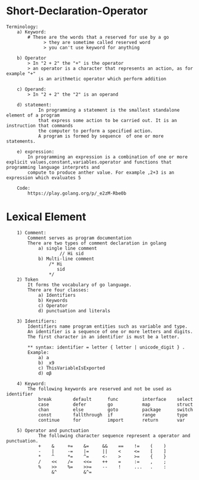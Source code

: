 # Short-Declaration-Operator

    Terminology:
        a) Keyword:
            # These are the words that a reserved for use by a go
                  > they are sometime called reserved word
                  > you can't use keyword for anything 
        
        b) Operator
            > In "2 + 2" the "+" is the operator
            > an operator is a character that represents an action, as for example "+"
                is an arithmetic operator which perform addition

        c) Operand:
            > In "2 + 2" the "2" is an operand

        d) statement:
                In programming a statement is the smallest standalone element of a program
                that express some action to be carried out. It is an instruction that commands
                the computer to perform a specified action.
                A program is formed by sequence  of one or more statements.
    
        e) expression:
            In programming an expression is a combination of one or more explicit values,constant,variables.operator and functions that programming language interprets and 
            compute to produce anther value. For example ,2+3 is an expression which evaluates 5
    
        Code:
            https://play.golang.org/p/_e2zM-Rbe0b

# Lexical Element

        1) Comment:
            Comment serves as program documentation
            There are two types of comment declaration in golang
                a) single line comment 
                        // Hi sid
                b) Multi-line comment
                    /* Hi 
                       sid
                    */
        2) Token
            It forms the vocabulary of go language.
            There are four classes:
                a) Identifiers
                b) Keywords
                c) Operator
                d) punctuation and literals
            
        3) Identifiers:
            Identifiers name program entities such as variable and type.
            An identifier is a sequence of one or more letters and digits.
            The first character in an identifier is must be a letter.

            ** syntax: identifier = letter { letter | unicode_digit } .
            Example:
                a) a
                b) _x9
                c) ThisVariableIsExported
                d) αβ
        
        4) Keyword:
            The following keywords are reserved and not be used as identifier 
                break        default      func         interface    select
                case         defer        go           map          struct
                chan         else         goto         package      switch
                const        fallthrough  if           range        type
                continue     for          import       return       var
        
        5) Operator and punctuation
                The following character sequence represent a operator and punctuation.
                +    &     +=    &=     &&    ==    !=    (    )
                -    |     -=    |=     ||    <     <=    [    ]
                *    ^     *=    ^=     <-    >     >=    {    }
                /    <<    /=    <<=    ++    =     :=    ,    ;
                %    >>    %=    >>=    --    !     ...   .    :
                     &^          &^=
    